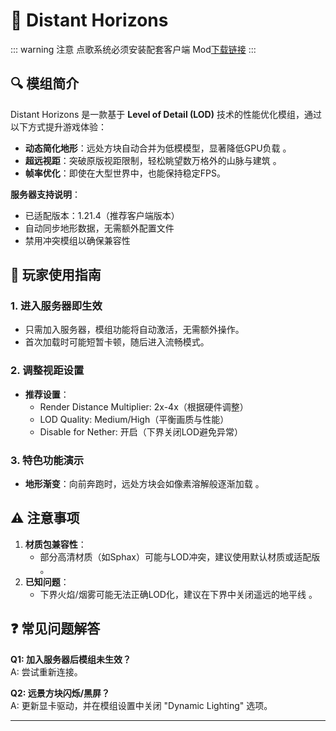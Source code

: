 # 🌄 Distant Horizons  


::: warning 注意
点歌系统必须安装配套客户端 Mod[下载链接](https://modrinth.com/mod/distanthorizons/versions)
:::


## 🔍 模组简介  
Distant Horizons 是一款基于 **Level of Detail (LOD)** 技术的性能优化模组，通过以下方式提升游戏体验：  
- **动态简化地形**：远处方块自动合并为低模模型，显著降低GPU负载 。  
- **超远视距**：突破原版视距限制，轻松眺望数万格外的山脉与建筑 。  
- **帧率优化**：即使在大型世界中，也能保持稳定FPS。  

**服务器支持说明**：  
- 已适配版本：1.21.4（推荐客户端版本）  
- 自动同步地形数据，无需额外配置文件  
- 禁用冲突模组以确保兼容性  


## 🧩 玩家使用指南  
### 1. 进入服务器即生效  
- 只需加入服务器，模组功能将自动激活，无需额外操作。  
- 首次加载时可能短暂卡顿，随后进入流畅模式。  

### 2. 调整视距设置   
- **推荐设置**：  
  - Render Distance Multiplier: 2x-4x（根据硬件调整）  
  - LOD Quality: Medium/High（平衡画质与性能）  
  - Disable for Nether: 开启（下界关闭LOD避免异常）  

### 3. 特色功能演示  
- **地形渐变**：向前奔跑时，远处方块会如像素溶解般逐渐加载 。   


## ⚠️ 注意事项  
1. **材质包兼容性**：  
   - 部分高清材质（如Sphax）可能与LOD冲突，建议使用默认材质或适配版 。  
2. **已知问题**：  
   - 下界火焰/烟雾可能无法正确LOD化，建议在下界中关闭遥远的地平线 。  


## ❓ 常见问题解答  
**Q1: 加入服务器后模组未生效？**  
A: 尝试重新连接。  

**Q2: 远景方块闪烁/黑屏？**  
A: 更新显卡驱动，并在模组设置中关闭 "Dynamic Lighting" 选项。  

---